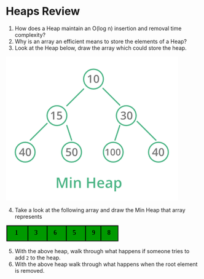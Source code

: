 # Heaps Review

1.  How does a Heap maintain an O(log n) insertion and removal time complexity?
2.  Why is an array an efficient means to store the elements of a Heap?
3.  Look at the Heap below, draw the array which could store the heap.

![Min Heap Example](images/minheap.png)

4.  Take a look at the following array and draw the Min Heap that array represents

![Min Heap as an array](images/minheap-array.png)

5.  With the above heap, walk through what happens if someone tries to add `2` to the heap.
6.  With the above heap walk through what happens when the root element is removed. 